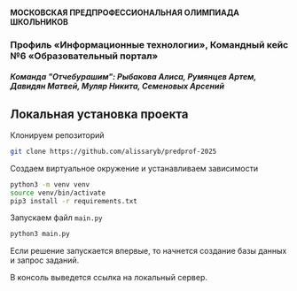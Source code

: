 #### МОСКОВСКАЯ ПРЕДПРОФЕССИОНАЛЬНАЯ ОЛИМПИАДА ШКОЛЬНИКОВ

### Профиль «Информационные технологии», Командный кейс №6 «Образовательный портал»

##### Команда "Отчебурашим": Рыбакова Алиса, Румянцев Артем, Давидян Матвей, Муляр Никита, Семеновых Арсений

## Локальная установка проекта

Клонируем репозиторий

```bash
git clone https://github.com/alissaryb/predprof-2025
```

Создаем виртуальное окружение и устанавливаем зависимости

```bash
python3 -m venv venv
source venv/bin/activate
pip3 install -r requirements.txt
```

Запускаем файл `main.py`

```bash
python3 main.py
```

Если решение запускается впервые, то начнется создание базы данных и запрос заданий.

В консоль выведется ссылка на локальный сервер.
